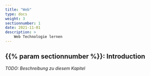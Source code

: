 ```yaml
---
title: "Web"
type: docs
weight: 3
sectionnumber: 1
date: 2021-11-01
description: >
    Web Technologie lernen
---
```



## {{% param sectionnumber %}}: Introduction

_TODO: Beschreibung zu diesem Kapitel_

